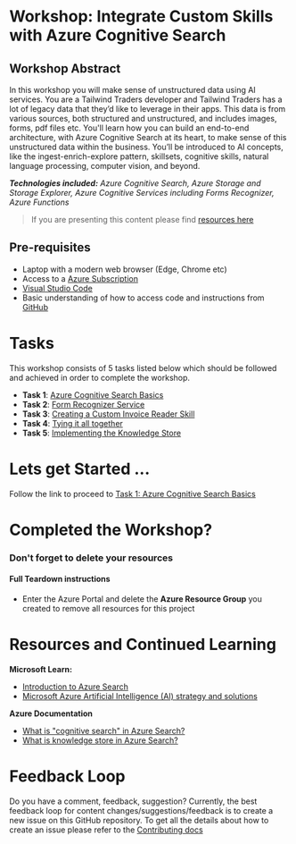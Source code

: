 # **Workshop:** Integrate Custom Skills with Azure Cognitive Search

## Workshop Abstract

In this workshop you will make sense of unstructured data using AI services. You are a Tailwind Traders developer and Tailwind Traders has a lot of legacy data that they’d like to leverage in their apps. This data is from various sources, both structured and unstructured, and includes images, forms, pdf files etc. 
You'll learn how you can build an end-to-end architecture, with Azure Cognitive Search at its heart, to make sense of this unstructured data within the business. You’ll be introduced to AI concepts, like the ingest-enrich-explore pattern, skillsets, cognitive skills, natural language processing, computer vision, and beyond.

***Technologies included:** Azure Cognitive Search, Azure Storage and Storage Explorer, Azure Cognitive Services including Forms Recognizer, Azure Functions*

> If you are presenting this content please find [resources here](workshop-instructions-presenter.md)

## Pre-requisites

* Laptop with a modern web browser (Edge, Chrome etc)
* Access to a [Azure Subscription](https://azure.microsoft.com/en-us/free/students/?WT.mc_id=aimlworkshop-github-amynic)
* [Visual Studio Code](https://code.visualstudio.com/?WT.mc_id=aimlworkshop-github-amynic)
* Basic understanding of how to access code and instructions from [GitHub](https://guides.github.com/)

# Tasks
This workshop consists of 5 tasks listed below which should be followed and achieved in order to complete the workshop. 

- **Task 1**: [Azure Cognitive Search Basics](workshop-content/workshop-task1.md)
- **Task 2**: [Form Recognizer Service](workshop-content/workshop-task2.md) 
- **Task 3**: [Creating a Custom Invoice Reader Skill](workshop-content/workshop-task3.md)
- **Task 4**: [Tying it all together](workshop-content/workshop-task4.md)
- **Task 5**: [Implementing the Knowledge Store](workshop-content/workshop-task5.md)


# Lets get Started ...

Follow the link to proceed to [Task 1: Azure Cognitive Search Basics](workshop-content/workshop-task1.md)


# Completed the Workshop?

### Don't forget to delete your resources

#### Full Teardown instructions

* Enter the Azure Portal and delete the **Azure Resource Group** you created to remove all resources for this project


# Resources and Continued Learning

**Microsoft Learn:**
* [Introduction to Azure Search](https://docs.microsoft.com/en-us/learn/modules/intro-to-azure-search/?WT.mc_id=msignitethetour2019-github-aiml10)
* [Microsoft Azure Artificial Intelligence (AI) strategy and solutions](https://docs.microsoft.com/en-us/learn/modules/azure-artificial-intelligence/?WT.mc_id=msignitethetour2019-github-aiml10)

**Azure Documentation**
* [What is "cognitive search" in Azure Search?](https://docs.microsoft.com/en-us/azure/search/cognitive-search-concept-intro/?WT.mc_id=msignitethetour2019-github-aiml10)
* [What is knowledge store in Azure Search?](https://docs.microsoft.com/en-us/azure/search/knowledge-store-concept-intro)


# Feedback Loop

Do you have a comment, feedback, suggestion? Currently, the best feedback loop for content changes/suggestions/feedback is to create a new issue on this GitHub repository. To get all the details about how to create an issue please refer to the [Contributing docs](../CONTRIBUTING.md)
